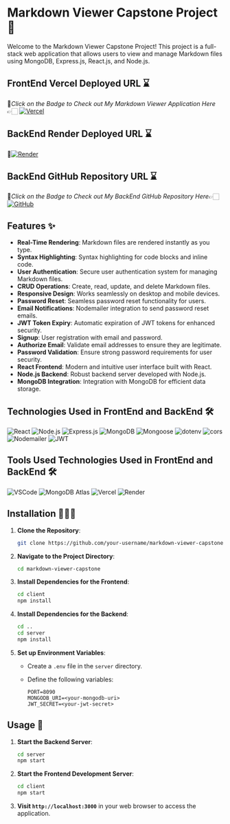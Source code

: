# Markdown Viewer Capstone Project 🚀

Welcome to the Markdown Viewer Capstone Project! This project is a full-stack web application that allows users to view and manage Markdown files using MongoDB, Express.js, React.js, and Node.js.

## FrontEnd Vercel Deployed URL ⌛

🔸*Click on the Badge to Check out My Markdown Viewer Application Here*👉🏻 [![Vercel](https://img.shields.io/badge/Vercel-000000?style=for-the-badge&logo=vercel&logoColor=white)
](https://capstone-markdown-viewer-front-end.vercel.app)

## BackEnd Render Deployed URL ⌛
🔸[![Render](https://img.shields.io/badge/Render-%46E3B7.svg?style=for-the-badge&logo=render&logoColor=white)](https://capstone-markdown-viewer-backend-n5eh.onrender.com)

## BackEnd GitHub Repository URL ⌛
🔸*Click on the Badge to Check out My BackEnd GitHub Repository Here*👉🏻[![GitHub](https://img.shields.io/badge/github-%23121011.svg?style=for-the-badge&logo=github&logoColor=white)](https://github.com/Harsha-2324/Capstone_Markdown_Viewer_BackEnd.git)

## Features ✨

- **Real-Time Rendering**: Markdown files are rendered instantly as you type.
- **Syntax Highlighting**: Syntax highlighting for code blocks and inline code.
- **User Authentication**: Secure user authentication system for managing Markdown files.
- **CRUD Operations**: Create, read, update, and delete Markdown files.
- **Responsive Design**: Works seamlessly on desktop and mobile devices.
- **Password Reset**: Seamless password reset functionality for users.
- **Email Notifications**: Nodemailer integration to send password reset emails.
- **JWT Token Expiry**: Automatic expiration of JWT tokens for enhanced security.
- **Signup**: User registration with email and password.
- **Authorize Email**: Validate email addresses to ensure they are legitimate.
- **Password Validation**: Ensure strong password requirements for user security.
- **React Frontend**: Modern and intuitive user interface built with React.
- **Node.js Backend**: Robust backend server developed with Node.js.
- **MongoDB Integration**: Integration with MongoDB for efficient data storage.

## Technologies Used in FrontEnd and BackEnd 🛠️

![React](https://img.shields.io/badge/React-61DAFB?style=for-the-badge&logo=react&logoColor=white)
![Node.js](https://img.shields.io/badge/Node.js-43853D?style=for-the-badge&logo=node.js&logoColor=white)
![Express.js](https://img.shields.io/badge/Express.js-000000?style=for-the-badge&logo=express&logoColor=white)
![MongoDB](https://img.shields.io/badge/MongoDB-4EA94B?style=for-the-badge&logo=mongodb&logoColor=white)
![Mongoose](https://img.shields.io/badge/Mongoose-880000?style=for-the-badge&logo=mongoose&logoColor=white)
![dotenv](https://img.shields.io/badge/dotenv-007A88?style=for-the-badge&logo=dotenv&logoColor=white)
![cors](https://img.shields.io/badge/cors-1572B6?style=for-the-badge&logo=cors&logoColor=white)
![Nodemailer](https://img.shields.io/badge/Nodemailer-339933?style=for-the-badge&logo=nodemailer&logoColor=white)
![JWT](https://img.shields.io/badge/JWT-000000?style=for-the-badge&logo=json-web-tokens&logoColor=white)


## Tools Used Technologies Used in FrontEnd and BackEnd 🛠️

![VSCode](https://img.shields.io/badge/VSCode-007ACC?style=for-the-badge&logo=visual-studio-code&logoColor=white)
![MongoDB Atlas](https://img.shields.io/badge/MongoDB%20Atlas-4DB33D?style=for-the-badge&logo=mongodb&logoColor=white)
![Vercel](https://img.shields.io/badge/Vercel-000000?style=for-the-badge&logo=vercel&logoColor=white)
![Render](https://img.shields.io/badge/Render-000000?style=for-the-badge&logo=render&logoColor=white)

## Installation 🧑🏻‍💻

1. **Clone the Repository**:

   ```bash
   git clone https://github.com/your-username/markdown-viewer-capstone.git
   ```

2. **Navigate to the Project Directory**:

   ```bash
   cd markdown-viewer-capstone
   ```

3. **Install Dependencies for the Frontend**:

   ```bash
   cd client
   npm install
   ```

4. **Install Dependencies for the Backend**:

   ```bash
   cd ..
   cd server
   npm install
   ```

5. **Set up Environment Variables**:

   - Create a `.env` file in the `server` directory.
   - Define the following variables:

     ```plaintext
     PORT=8090
     MONGODB_URI=<your-mongodb-uri>
     JWT_SECRET=<your-jwt-secret>
     ```

## Usage 🚀

1. **Start the Backend Server**:

   ```bash
   cd server
   npm start
   ```

2. **Start the Frontend Development Server**:

   ```bash
   cd client
   npm start
   ```

3. **Visit `http://localhost:3000`** in your web browser to access the application.